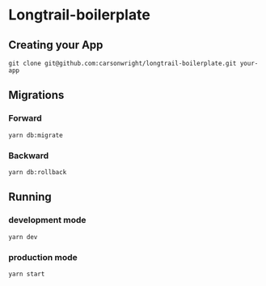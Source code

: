 # Longtrail-boilerplate
## Creating your App
```
git clone git@github.com:carsonwright/longtrail-boilerplate.git your-app
```

## Migrations
### Forward
```
yarn db:migrate
```
### Backward
```
yarn db:rollback
```

## Running
### development mode
```
yarn dev
```

### production mode
```
yarn start
```
